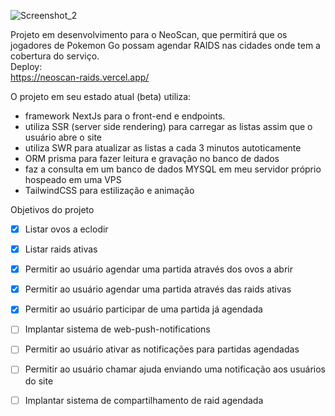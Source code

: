 ![Screenshot_2](https://user-images.githubusercontent.com/16579699/193919010-d25b5fa7-638f-4430-a6f4-cd9fd78f9011.jpg)

Projeto em desenvolvimento para o NeoScan, que permitirá que os jogadores de Pokemon Go possam agendar RAIDS nas cidades onde tem a cobertura do serviço.
<br>
Deploy:<br>
https://neoscan-raids.vercel.app/

O projeto em seu estado atual (beta) utiliza:
- framework NextJs para o front-end e endpoints. 
- utiliza SSR (server side rendering) para carregar as listas assim que o usuário abre o site
- utiliza SWR para atualizar as listas a cada 3 minutos autoticamente
- ORM prisma para fazer leitura e gravação no banco de dados
- faz a consulta em um banco de dados MYSQL em meu servidor próprio hospeado em uma VPS
- TailwindCSS para estilização e animação


Objetivos do projeto

- [x] Listar ovos a eclodir
- [x] Listar raids ativas
- [x] Permitir ao usuário agendar uma partida através dos ovos a abrir
- [x] Permitir ao usuário agendar uma partida através das raids ativas
- [x] Permitir ao usuário participar de uma partida já agendada
- [ ] Implantar sistema de web-push-notifications 
- [ ] Permitir ao usuário ativar as notificações para partidas agendadas
- [ ] Permitir ao usuário chamar ajuda enviando uma notificação aos usuários do site
- [ ] Implantar sistema de compartilhamento de raid agendada


